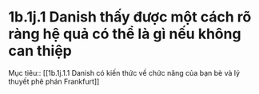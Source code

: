 # 1b.1j.1 Danish thấy được một cách rõ ràng hệ quả có thể là gì nếu không can thiệp
Mục tiêu:: [[1b.1j.1.1 Danish có kiến thức về chức năng của bạn bè và lý thuyết phê phán Frankfurt]]


